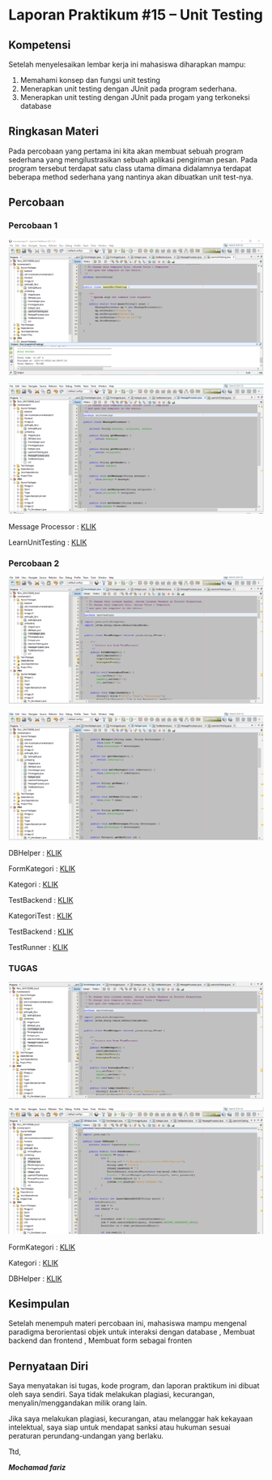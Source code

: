 # Laporan Praktikum #15 – Unit Testing  

## Kompetensi

Setelah menyelesaikan lembar kerja ini mahasiswa diharapkan mampu: 
1. Memahami konsep dan fungsi unit testing 
2. Menerapkan unit testing dengan JUnit pada program sederhana. 
3. Menerapkan unit testing dengan JUnit pada progam yang terkoneksi database

## Ringkasan Materi
Pada percobaan yang pertama ini kita akan membuat sebuah program sederhana yang mengilustrasikan sebuah aplikasi pengiriman pesan. Pada program tersebut terdapat satu class utama dimana didalamnya terdapat beberapa method sederhana yang nantinya akan dibuatkan unit test-nya.

## Percobaan

### Percobaan 1 
 
![Percobaan](img/learn.PNG)


![Percobaan](img/message.PNG)

Message Processor : [KLIK](../../Src/15_Unit_Testing/MessageProcessor.java)

LearnUnitTesting : [KLIK](../../Src/15_Unit_Testing/LearnUnitTesting.java)



### Percobaan 2 

![Percobaan](img/formktgri.PNG)

![Percobaan](img/kategori.PNG)

DBHelper : [KLIK](../../Src/15_Unit_Testing/DBHelper.java)

FormKategori : [KLIK](../../Src/15_Unit_Testing/FormKategori.java)

Kategori : [KLIK](../../Src/15_Unit_Testing/Kategori.java)

TestBackend : [KLIK](../../Src/15_Unit_Testing/TestBackend.java)

KategoriTest : [KLIK](../../Src/15_Unit_Testing/KategoriTest.java)

TestBackend : [KLIK](../../Src/15_Unit_Testing/TestBackend.java)

TestRunner : [KLIK](../../Src/15_Unit_Testing/TestRunner.java)



### TUGAS

![Tugas](img/Tugas.PNG)

![Tugas](img/Tugas1.PNG)

FormKategori : [KLIK](../../Src/15_Unit_Testing/Tugas/FormKategori.java)

Kategori : [KLIK](../../Src/15_Unit_Testing/Tugas/Kategori.java)

DBHelper : [KLIK](../../Src/15_Unit_Testing/Tugas/DBHelper.java)

## Kesimpulan

Setelah menempuh materi percobaan ini, mahasiswa mampu mengenal paradigma berorientasi objek untuk interaksi dengan database , Membuat backend dan frontend , Membuat form sebagai fronten

## Pernyataan Diri

Saya menyatakan isi tugas, kode program, dan laporan praktikum ini dibuat oleh saya sendiri. Saya tidak melakukan plagiasi, kecurangan, menyalin/menggandakan milik orang lain.

Jika saya melakukan plagiasi, kecurangan, atau melanggar hak kekayaan intelektual, saya siap untuk mendapat sanksi atau hukuman sesuai peraturan perundang-undangan yang berlaku.

Ttd,

***Mochamad fariz***
